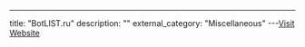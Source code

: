 ---
title: "BotLIST.ru"
description: ""
external_category: "Miscellaneous"
---[Visit Website](https://botlist.ru/)

